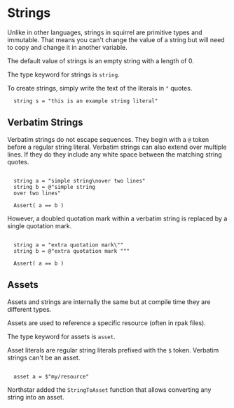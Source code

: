 # Strings

Unlike in other languages, strings in squirrel are primitive types and immutable. That means you can't change the value of a string but will need to copy and change it in another variable.

The default value of strings is an empty string with a length of 0.

The type keyword for strings is `string`.

To create strings, simply write the text of the literals in `"` quotes.

```squirrel
  string s = "this is an example string literal"
```


## Verbatim Strings

Verbatim strings do not escape sequences. They begin with a `@` token before a regular string literal.
Verbatim strings can also extend over multiple lines.
If they do they include any white space between the matching string quotes.

```squirrel

  string a = "simple string\nover two lines"
  string b = @"simple string
  over two lines"

  Assert( a == b )
```

However, a doubled quotation mark within a verbatim string is replaced by a single quotation mark.

```squirrel

  string a = "extra quotation mark\""
  string b = @"extra quotation mark """

  Assert( a == b )
```

## Assets

Assets and strings are internally the same but at compile time they are different types.

Assets are used to reference a specific resource (often in rpak files).

The type keyword for assets is `asset`.

Asset literals are regular string literals prefixed with the `$` token. Verbatim strings can't be an asset.

```squirrel

  asset a = $"my/resource"
```

Northstar added the `StringToAsset` function that allows converting any string into an asset.
